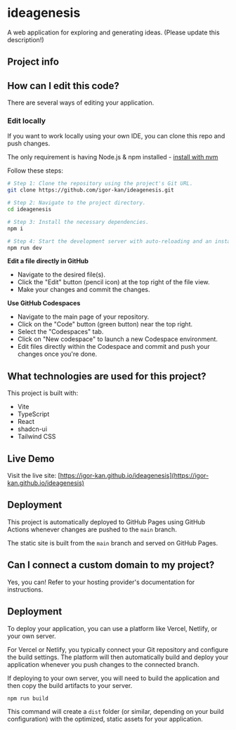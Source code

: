 # ideagenesis

A web application for exploring and generating ideas. (Please update this description!)

## Project info

## How can I edit this code?

There are several ways of editing your application.

### Edit locally

If you want to work locally using your own IDE, you can clone this repo and push changes.

The only requirement is having Node.js & npm installed - [install with nvm](https://github.com/nvm-sh/nvm#installing-and-updating)

Follow these steps:

```sh
# Step 1: Clone the repository using the project's Git URL.
git clone https://github.com/igor-kan/ideagenesis.git

# Step 2: Navigate to the project directory.
cd ideagenesis

# Step 3: Install the necessary dependencies.
npm i

# Step 4: Start the development server with auto-reloading and an instant preview.
npm run dev
```

**Edit a file directly in GitHub**

- Navigate to the desired file(s).
- Click the "Edit" button (pencil icon) at the top right of the file view.
- Make your changes and commit the changes.

**Use GitHub Codespaces**

- Navigate to the main page of your repository.
- Click on the "Code" button (green button) near the top right.
- Select the "Codespaces" tab.
- Click on "New codespace" to launch a new Codespace environment.
- Edit files directly within the Codespace and commit and push your changes once you're done.

## What technologies are used for this project?

This project is built with:

- Vite
- TypeScript
- React
- shadcn-ui
- Tailwind CSS

## Live Demo

Visit the live site: [https://igor-kan.github.io/ideagenesis](https://igor-kan.github.io/ideagenesis)

## Deployment

This project is automatically deployed to GitHub Pages using GitHub Actions whenever changes are pushed to the `main` branch.

The static site is built from the `main` branch and served on GitHub Pages.

## Can I connect a custom domain to my project?

Yes, you can! Refer to your hosting provider's documentation for instructions.

## Deployment

To deploy your application, you can use a platform like Vercel, Netlify, or your own server.

For Vercel or Netlify, you typically connect your Git repository and configure the build settings. The platform will then automatically build and deploy your application whenever you push changes to the connected branch.

If deploying to your own server, you will need to build the application and then copy the build artifacts to your server.

```bash
npm run build
```

This command will create a `dist` folder (or similar, depending on your build configuration) with the optimized, static assets for your application.
